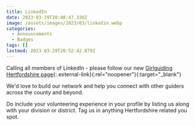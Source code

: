 ```yaml
---
title: LinkedIn
date: 2023-03-29T20:48:47.338Z
image: /assets/images/2023/03/linkedin.webp
categories:
  - Announcements
  - Badges
tags: []
lastmod: 2023-03-29T20:52:42.879Z
---
```

Calling all members of LinkedIn - please follow our new [Girlguiding Hertfordshire page](https://www.linkedin.com/company/girlguiding-herts/){:.external-link}{:rel="noopener"}{:target="_blank"}

We'd love to build our network and help you connect with other guiders across the county and beyond.

Do include your volunteering experience in your profile by listing us along with your division or district. Tag us in anything Hertfordshire related you spot.
